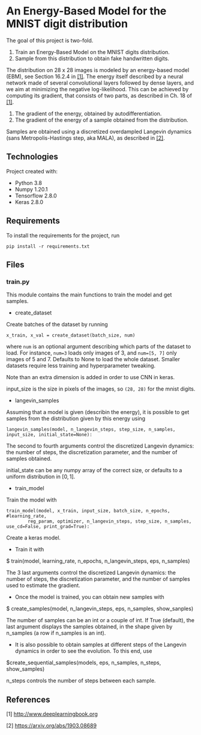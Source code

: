 # An Energy-Based Model for the MNIST digit distribution

The goal of this project is two-fold.

1. Train an Energy-Based Model on the MNIST digits distribution.
2. Sample from this distribution to obtain fake handwritten digits.

The distribution on 28 x 28 images is modeled by an energy-based model (EBM), see Section 16.2.4 in [[1]](#1). The energy itself described by a neural network made of several convolutional layers followed by dense layers, and we aim at minimizing the negative log-likelihood. This can be achieved by computing its gradient, that consists of two parts, as described in Ch. 18 of [[1]](#1).

1. The gradient of the energy, obtained by autodifferentiation.
2. The gradient of the energy of a sample obtained from the distribution.

Samples are obtained using a discretized overdampled Langevin dynamics (sans Metropolis-Hastings step, aka MALA), as described in [[2]](#2).

## Technologies

Project created with:
- Python 3.8
- Numpy 1.20.1
- Tensorflow 2.8.0
- Keras 2.8.0

## Requirements

To install the requirements for the project, run
```
pip install -r requirements.txt
```

## Files

### train.py

This module contains the main functions to train the model and get samples.

- create_dataset

Create batches of the dataset by running

```
x_train, x_val = create_dataset(batch_size, num)
```

where `num` is an optional argument describing which parts of the dataset to load. For instance, `num=3` loads only images of 3, and `num=[5, 7]` only images of 5 and 7. Defaults to None to load the whole dataset. Smaller datasets require less training and hyperparameter tweaking.

Note than an extra dimension is added in order to use CNN in keras.

input_size is the size in pixels of the images, so `(28, 28)` for the mnist digits.

- langevin_samples

Assuming that a model is given (describin the energy), it is possible to get samples from the distribution given by this energy using

```
langevin_samples(model, n_langevin_steps, step_size, n_samples, input_size, initial_state=None):
```

The second to fourth arguments control the discretized Langevin dynamics: the number of steps, the discretization parameter, and the number of samples obtained.

initial_state can be any numpy array of the correct size, or defaults to a uniform distribution in $[0,1]$.

- train_model

Train the model with

```
train_model(model, x_train, input_size, batch_size, n_epochs, #learning_rate,  
        reg_param, optimizer, n_langevin_steps, step_size, n_samples, use_cd=False, print_grad=True):
```




Create a keras model.

- Train it with

$ train(model, learning_rate, n_epochs, n_langevin_steps, eps, n_samples)

The 3 last arguments control the discretized Langevin dynamics: the number of steps, the discretization parameter, and the number of samples used to estimate the gradient.

- Once the model is trained, you can obtain new samples with

$ create_samples(model, n_langevin_steps, eps, n_samples, show_sanples)

The number of samples can be an int or a couple of int. If True (default), the last argument displays the samples obtained, in the shape given by n_samples (a row if n_samples is an int).

- It is also possible to obtain samples at different steps of the Langevin dynamics in order to see the evolution. To this end, use

$create_sequential_samples(models, eps, n_samples, n_steps, show_samples)

n_steps controls the number of steps between each sample.

## References
<a id="1">[1]</a>
http://www.deeplearningbook.org

<a id="2">[2]</a>
https://arxiv.org/abs/1903.08689